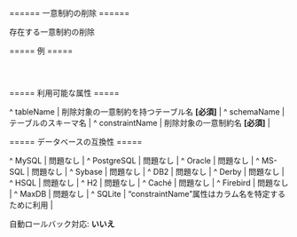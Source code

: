 ====== 一意制約の削除 ======

存在する一意制約の削除

===== 例 =====

<code xml>
<dropUniqueConstraint tableName="person" constraintName="pk_person"/>
</code>


===== 利用可能な属性 =====

^ tableName | 削除対象の一意制約を持つテーブル名 **[必須]** |
^ schemaName | テーブルのスキーマ名 |
^ constraintName | 削除対象の一意制約名 **[必須]** |


===== データベースの互換性 =====

^ MySQL  | 問題なし  | 
^ PostgreSQL  | 問題なし  | 
^ Oracle  | 問題なし  | 
^ MS-SQL  | 問題なし  | 
^ Sybase  | 問題なし  | 
^ DB2  | 問題なし  | 
^ Derby  | 問題なし  | 
^ HSQL  | 問題なし  | 
^ H2  | 問題なし  | 
^ Caché  | 問題なし  | 
^ Firebird  | 問題なし  | 
^ MaxDB  | 問題なし  | 
^ SQLite  | “constraintName”属性はカラム名を特定するために利用  |


自動ロールバック対応: **いいえ**